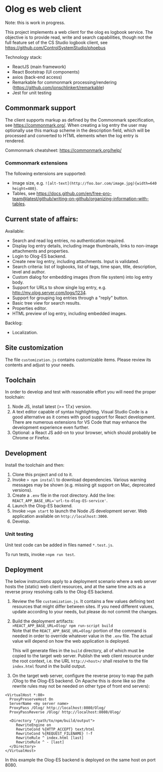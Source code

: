 # Olog es web client

Note: this is work in progress. 

This project implements a web client for the olog es logbook service. The objective is to provide read, write and search capabilities, though not the full feature set of the CS Studio logbook client, see https://github.com/ControlSystemStudio/phoebus

Technology stack:
* ReactJS (main framework)
* React Bootstrap (UI components)
* axios (back-end access)
* Remarkable for commonmark processing/rendering (https://github.com/jonschlinkert/remarkable)
* Jest for unit testing

## Commonmark support
The client supports markup as defined by the Commonmark specification, see https://commonmark.org/. When creating a log entry the user may optionally use this markup scheme in the description field, which will be processed and converted to HTML elements when the log entry is rendered. 

Commonmark cheatsheet: https://commonmark.org/help/

### Commonmark extensions
The following extensions are supported:
- Image size, e.g. `![alt-text](http://foo.bar.com/image.jpg){width=640 height=480}`.
- Tables, see https://docs.github.com/en/free-pro-team@latest/github/writing-on-github/organizing-information-with-tables.

## Current state of affairs:

Available:
* Search and read log entries, no authentication required.
* Display log entry details, including image thumbnails, links to non-image attachments and properties.
* Login to Olog-ES backend.
* Create new log entry, including attachments. Input is validated.
* Search criteria: list of logbooks, list of tags, time span, title, description, level and author.
* Custom dialog for embedding images (from file system) into log entry body.
* Support for URLs to show single log entry, e.g. http://my.olog.server.com/logs/1234.
* Support for grouping log entries through a "reply" button. 
* Basic tree view for search results.
* Properties editor.
* HTML preview of log entry, including embedded images.

Backlog:
* Localization.

## Site customization

The file `customization.js` contains customizable items. Please review its contents and adjust to your needs.

## Toolchain

In order to develop and test with reasonable effort you will need the proper toolchain:

1) Node JS, install latest (>= 17.x) version.
2) A text editor capable of syntax highlighting. Visual Studio Code is a good alternative as it comes with good support for React development. There are numerous extensions for VS Code that may enhance the development experience even further.
3) Optional: a React JS add-on to your browser, which should probably be Chrome or Firefox.

## Development

Install the toolchain and then:

1) Clone this project and cd to it.
2) Invoke ``> npm install`` to download dependencies. Various warning messages may be shown (e.g. missing git support on Mac, deprecated versions).
3) Create a ``.env`` file in the root directory. Add the line:
   ``REACT_APP_BASE_URL='url-to-Olog-ES-service'``.
4) Launch the Olog-ES backend.
5) Invoke ``>npm start`` to launch the Node JS development server. Web application available on ``http://localhost:3000``.
6) Develop.

### Unit testing

Unit test code can be added in files named ``*.test.js``.
   
To run tests, invoke ``>npm run test``.

## Deployment

The below instructions apply to a deployment scenario where a web server hosts the (static) web client resources, and at the same time acts as a reverse proxy resolving calls to the Olog-ES backend. 

1) Review the file `customization.js`. It contains a few values defining text resources that might differ between sites. If you need different values, update according to your needs, but please do not commit the changes.

2) Build the deployment artifacts:\
   `>REACT_APP_BASE_URL=Olog/ npm run-script build`\
   Note that the `REACT_APP_BASE_URL=Olog/` portion of the command is needed in order to override whatever value in the `.env` file. The actual value will depend on 
   how the web application is deployed.
   
   This will generate files in the `build` directory, all of which must be copied to the target web server. Publish the web client resource under the root context, i.e. the URL `http://<host>/` shall resolve to the file `index.html` found in the build output.
   
3) On the target web server, configure the reverse proxy to map the path /Olog to the Olog-ES backend. On Apache this is done like so (the rewrite rules may not be needed on other type of front end servers):

  ```
  <VirtualHost *:80>
    ProxyPreserveHost On
    ServerName <my server name>
    ProxyPass /Olog/ http://localhost:8080/Olog/
    ProxyPassReverse /Olog/ http://localhost:8080/Olog/
    
    <Directory "/path/to/npm/build/output">
       RewriteEngine on
       RewriteCond %{HTTP_ACCEPT} text/html
       RewriteCond %{REQUEST_FILENAME} !-f
       RewriteRule ^ index.html [last]
       RewriteRule ^ - [last]
    </Directory>
  </VirtualHost>
  ```
   
  
   In this example the Olog-ES backend is deployed on the same host on port 8080.
   





